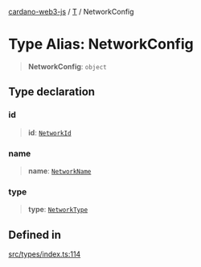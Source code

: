 [cardano-web3-js](../../../index.md) / [T](../index.md) / NetworkConfig

# Type Alias: NetworkConfig

> **NetworkConfig**: `object`

## Type declaration

### id

> **id**: [`NetworkId`](NetworkId.md)

### name

> **name**: [`NetworkName`](NetworkName.md)

### type

> **type**: [`NetworkType`](NetworkType.md)

## Defined in

[src/types/index.ts:114](https://github.com/xray-network/cardano-web3-js/blob/c2cd49478a527b9b57b4028f4ad7add1c4bff5b8/src/types/index.ts#L114)
